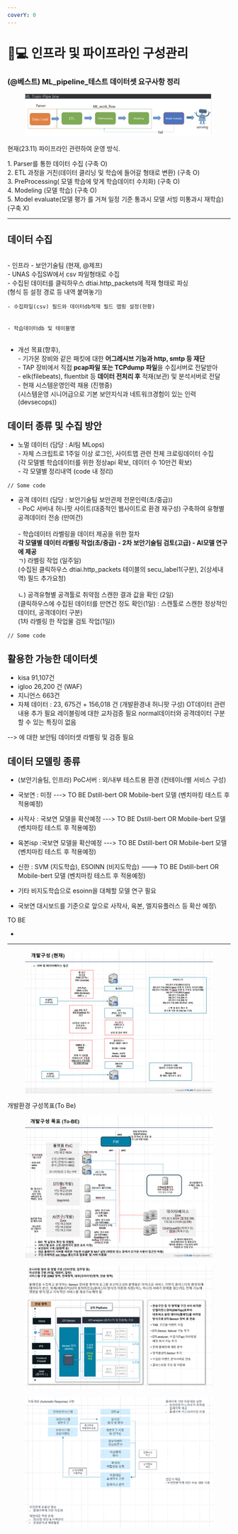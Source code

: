```yaml
---
coverY: 0
---
```


# 👨💻 인프라 및 파이프라인 구성관리



### (@베스트) ML\_pipeline\_테스트 데이터셋  요구사항 정리

<figure><img src="../.gitbook/assets/image (1).png" alt=""><figcaption></figcaption></figure>

현재(23.11) 파이프라인  관련하여 운영 방식.&#x20;

1\. Parser를 통한 데이터 수집 (구축 O) \
2\. ETL 과정을 거친(데이터 클리닝 및 학습에 들어갈 형태로 변환) (구축 O)\
3\. PreProcessing( 모델 학습에 맞게 학습데이터 수치화) (구축 O)\
4\. Modeling (모델 학습) (구축 O)\
5\. Model evaluate(모델 평가 를 거쳐 일정 기준 통과시 모델 서빙 미통과시 재학습) (구축 X)

***

## 데이터 수집&#x20;

\
\- 인프라 - 보안기술팀 (현재, @제프)\
\- UNAS 수집SW에서 csv 파일형태로 수집\
\- 수집된 데이터를 클릭하우스 dtiai.http\_packets에 적재 형태로 파싱\
&#x20;  (형식 등 설정  경로 등 내역 붙여놓기)

```
- 수집파일(csv) 필드와 데이터db적재 필드 맵핑 설정(현황)


- 학습데이터db 및 테이블명


```

* 개선 목표(향후), \
  \- 기가몬 장비와 같은 패킷에 대한 **어그레시브 기능과 http, smtp 등 재단** \
  \- TAP 장비에서 직접  **pcap파일 또는 TCPdump 파일**을 수집서버로 전달받아 \
  \- elk(filebeats),  fluentbit 등 **데이터 전처리 후** 적재(보관) 및 분석서버로 전달\
  \- 현재 시스템운영인력 채용 (진행중)\
  &#x20;  (시스템운영 시니어급으로 기본 보안지식과 네트워크경험이 있는 인력(devsecops))



## 데이터 종류 및 수집 방안

* 노멀 데이터 (담당 : AI팀 MLops)\
  \- 자체 스크립트로 1주일 이상 로그인, 사이트맵 관련 전체 크로링데이터 수집 \
  &#x20;  (각 모델별 학습데이터를 위한 정상api 확보, 데이터 수 10만건 확보)\
  \- 각 모델별 정리내역 (code 내 정리)

```
// Some code
```

* 공격 데이터 (담당 : 보안기술팀 보안관제 전문인력(초/중급))\
  \- PoC 서버내 허니팟 사이트(대중적인 웹사이트로 환경 재구성) 구축하여 유형별 공격데이터 전송 (만여건)\
  \
  \- 학습데이터 라벨링을 데이터 제공을 위한 절차\
  &#x20;  **각 모델별 데이터 라벨링 작업(초/중급) - 2차 보안기술팀 검토(고급) - AI모델 연구에 제공**\
  &#x20;     ㄱ) 라벨링 작업 (일주일)\
  &#x20;         (수집된 클릭하우스 dtiai.http\_packets 테이블의 secu\_label1(구분), 2(상세내역) 필드 추가요청)\
  \
  &#x20;    ㄴ) 공격유형별 공격툴로 취약점 스캔한 결과 값을 확인 (2일)\
  &#x20;         (클릭하우스에 수집된 데이터를 만연건 정도 확인(1일) : 스캔툴로 스캔한 정상적인 데이터, 공격데이터 구분)\
  &#x20;         (1차 라벨링 한 작업물 검토 작업(1일))

```
// Some code
```

## 활용한 가능한 데이터셋

* kisa 91,107건
* igloo 26,200 건 (WAF)
* 지니언스 663건
* 자체 데이터 : 23, 675건 + 156,018 건 (개발환경내 허니팟 구성) OT데이터 관련 내용 추가 필요 레이블링에 대한 교차검증 필요 normal데이터와 공격데이터 구분할 수 있는 특징이 없음

\--> 에 대한 보안팀 데이터셋 라벨링 및 검증 필요



## 데이터 모델링 종류



* (보안기술팀, 인프라) PoC서버 : 외/내부 테스트용 환경 (컨테이너별 서비스 구성)



* 국보연 : 미정 ---> TO BE Dstill-bert OR Mobile-bert 모델 (벤치마킹 테스트 후 적용예정)
* 사작사 : 국보연 모델을 확산예정 ---> TO BE Dstill-bert OR Mobile-bert 모델 (벤치마킹 테스트 후 적용예정)
* 육본isp :국보연 모델을 확산예정 ---> TO BE Dstill-bert OR Mobile-bert 모델 (벤치마킹 테스트 후 적용예정)
* 신한 : SVM (지도학습), ESOINN (비지도학습) ---> TO BE Dstill-bert OR Mobile-bert 모델 (벤치마킹 테스트 후 적용예정)
* 기타 비지도학습으로 esoinn을 대체할 모델 연구 필요



* 국보연 대시보드를 기준으로 앞으로 사작사, 육본, 엘지유플러스 등 확산 예정\


TO BE&#x20;

* &#x20;



***



<figure><img src="../.gitbook/assets/image (15).png" alt=""><figcaption></figcaption></figure>



개발환경 구성목표(To Be)

<figure><img src="../.gitbook/assets/image (12).png" alt=""><figcaption></figcaption></figure>

<figure><img src="../.gitbook/assets/image (13).png" alt=""><figcaption></figcaption></figure>

<figure><img src="../.gitbook/assets/image (14).png" alt=""><figcaption></figcaption></figure>

